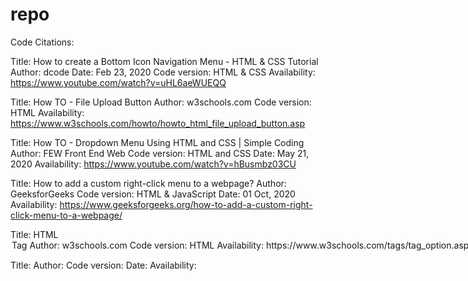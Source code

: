 repo
====

Code Citations:

Title: How to create a Bottom Icon Navigation Menu - HTML & CSS Tutorial
Author: dcode
Date: Feb 23, 2020
Code version: HTML & CSS
Availability: https://www.youtube.com/watch?v=uHL6aeWUEQQ 

Title: How TO - File Upload Button
Author: w3schools.com
Code version: HTML
Availability: https://www.w3schools.com/howto/howto_html_file_upload_button.asp 

Title: How TO - Dropdown Menu Using HTML and CSS | Simple Coding
Author: FEW Front End Web
Code version: HTML and CSS 
Date: May 21, 2020
Availability: https://www.youtube.com/watch?v=hBusmbz03CU

Title: How to add a custom right-click menu to a webpage?
Author: GeeksforGeeks
Code version: HTML & JavaScript
Date: 01 Oct, 2020
Availability: https://www.geeksforgeeks.org/how-to-add-a-custom-right-click-menu-to-a-webpage/

Title: HTML <option> Tag
Author: w3schools.com
Code version: HTML
Availability: https://www.w3schools.com/tags/tag_option.asp

Title: 
Author: 
Code version:
Date: 
Availability: 